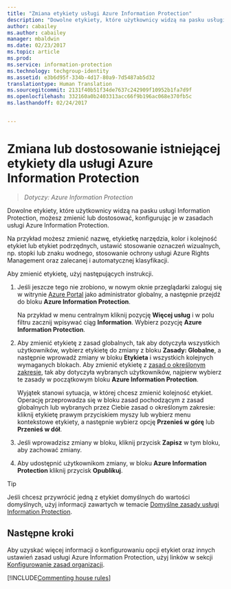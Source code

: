 ```yaml
---
title: "Zmiana etykiety usługi Azure Information Protection"
description: "Dowolne etykiety, które użytkownicy widzą na pasku usługi Information Protection, możesz zmienić lub dostosować, konfigurując je w zasadach usługi Azure Information Protection."
author: cabailey
ms.author: cabailey
manager: mbaldwin
ms.date: 02/23/2017
ms.topic: article
ms.prod: 
ms.service: information-protection
ms.technology: techgroup-identity
ms.assetid: e3b6d95f-334b-4d17-80a9-7d5487ab5d32
translationtype: Human Translation
ms.sourcegitcommit: 2131f40b51f34de7637c242909f10952b1fa7d9f
ms.openlocfilehash: 332160a0b2403313acc66f9b196ac068e370fb5c
ms.lasthandoff: 02/24/2017


---
```


# <a name="how-to-change-or-customize-an-existing-label-for-azure-information-protection"></a>Zmiana lub dostosowanie istniejącej etykiety dla usługi Azure Information Protection

>*Dotyczy: Azure Information Protection*

Dowolne etykiety, które użytkownicy widzą na pasku usługi Information Protection, możesz zmienić lub dostosować, konfigurując je w zasadach usługi Azure Information Protection.

Na przykład możesz zmienić nazwę, etykietkę narzędzia, kolor i kolejność etykiet lub etykiet podrzędnych, ustawić stosowanie oznaczeń wizualnych, np. stopki lub znaku wodnego, stosowanie ochrony usługi Azure Rights Management oraz zalecanej i automatycznej klasyfikacji.

Aby zmienić etykietę, użyj następujących instrukcji.


1. Jeśli jeszcze tego nie zrobiono, w nowym oknie przeglądarki zaloguj się w witrynie [Azure Portal](https://portal.azure.com) jako administrator globalny, a następnie przejdź do bloku **Azure Information Protection**. 
    
    Na przykład w menu centralnym kliknij pozycję **Więcej usług** i w polu filtru zacznij wpisywać ciąg **Information**. Wybierz pozycję **Azure Information Protection**.

2. Aby zmienić etykietę z zasad globalnych, tak aby dotyczyła wszystkich użytkowników, wybierz etykietę do zmiany z bloku **Zasady: Globalne**, a następnie wprowadź zmiany w bloku **Etykieta** i wszystkich kolejnych wymaganych blokach. Aby zmienić etykietę z [zasad o określonym zakresie](configure-policy-scope.md), tak aby dotyczyła wybranych użytkowników, najpierw wybierz te zasady w początkowym bloku **Azure Information Protection**.

    Wyjątek stanowi sytuacja, w której chcesz zmienić kolejność etykiet. Operację przeprowadza się w bloku zasad pochodzącym z zasad globalnych lub wybranych przez Ciebie zasad o określonym zakresie: kliknij etykietę prawym przyciskiem myszy lub wybierz menu kontekstowe etykiety, a następnie wybierz opcję **Przenieś w górę** lub **Przenieś w dół**.

3. Jeśli wprowadzisz zmiany w bloku, kliknij przycisk **Zapisz** w tym bloku, aby zachować zmiany.

4. Aby udostępnić użytkownikom zmiany, w bloku **Azure Information Protection** kliknij przycisk **Opublikuj**.

> [!TIP]
>Jeśli chcesz przywrócić jedną z etykiet domyślnych do wartości domyślnych, użyj informacji zawartych w temacie [Domyślne zasady usługi Information Protection](configure-policy-default.md).

## <a name="next-steps"></a>Następne kroki

Aby uzyskać więcej informacji o konfigurowaniu opcji etykiet oraz innych ustawień zasad usługi Azure Information Protection, użyj linków w sekcji [Konfigurowanie zasad organizacji](configure-policy.md#configuring-your-organizations-policy).

[!INCLUDE[Commenting house rules](../includes/houserules.md)]



